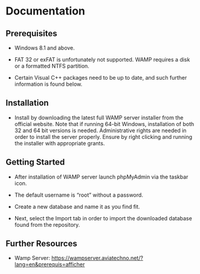 # Documentation

## Prerequisites

* Windows 8.1 and above.

* FAT 32 or exFAT is unfortunately not supported. WAMP requires a disk or a formatted NTFS partition.

* Certain Visual C++ packages need to be up to date, and such further information is found below.

## Installation 

* Install by downloading the latest full WAMP server installer from the official website. Note that if running 64-bit Windows, installation of both 32 and 64 bit versions is needed. 
Administrative rights are needed in order to install the server properly. Ensure by right clicking and running the installer with appropriate grants.


## Getting Started

* After installation of WAMP server launch phpMyAdmin via the taskbar icon.

* The default username is “root” without a password.

* Create a new database and name it as you find fit.

* Next, select the Import tab in order to import the downloaded database found from the repository.

## Further Resources

* Wamp Server: https://wampserver.aviatechno.net/?lang=en&prerequis=afficher


